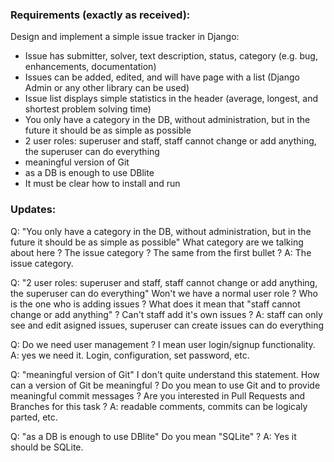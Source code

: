 ### Requirements (exactly as received):

Design and implement a simple issue tracker in Django:
- Issue has submitter, solver, text description, status, category (e.g. bug, enhancements, documentation)
- Issues can be added, edited, and will have page with a list  (Django Admin or any other library can be used)
- Issue list displays simple statistics in the header (average, longest, and shortest problem solving time)
- You only have a category in the DB, without administration, but in the future it should be as simple as possible
- 2 user roles: superuser and staff, staff cannot change or add anything, the superuser can do everything
- meaningful version of Git
- as a DB is enough to use DBlite
- It must be clear how to install and run

### Updates:

Q: "You only have a category in the DB, without administration, but in the future it should be as simple as possible"
What category are we talking about here ? The issue category ? The same from the first bullet ?
A: The issue category.

Q: "2 user roles: superuser and staff, staff cannot change or add anything, the superuser can do everything"
Won't we have a normal user role ? Who is the one who is adding issues ? What does it mean that "staff cannot change or add anything" ? Can't staff add it's own issues ?
A: staff can only see and edit asigned issues, superuser can create issues can do everything

Q: Do we need user management ? I mean user login/signup functionality.
A: yes we need it. Login, configuration, set password, etc.

Q: "meaningful version of Git"
I don't quite understand this statement. How can a version of Git be meaningful ? Do you mean to use Git and to provide meaningful commit messages ? Are you interested in Pull Requests and Branches for this task ?
A: readable comments, commits can be logicaly parted, etc.

Q: "as a DB is enough to use DBlite"
Do you mean "SQLite" ?
A: Yes it should be SQLite.
